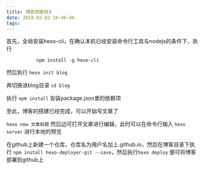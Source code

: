 ```yaml
---
title: 博客搭建相关
date: 2018-02-02 16:46:46
tags:
---
```


首先，全局安装hexo-cli，在确认本机已经安装命令行工具与nodejs的条件下，执行

               npm install -g hexo-cli

然后执行 `hexo init blog`

再切换进blog目录 `cd blog`

执行 `npm install` 安装package.json里的依赖项

至此，博客的搭建已经完成，可以开始写文章了

`hexo new 文章标题` 然后边可打开文章进行编辑，此时可以在命令行输入
`hexo server` 进行本地的预览

在github上新建一个仓库，仓库名为用户名加上.github.io，然后在博客目录下执行
`npm install hexo-deployer-git --save`，然后执行`hexo deploy`
便可将博客部署到github上

